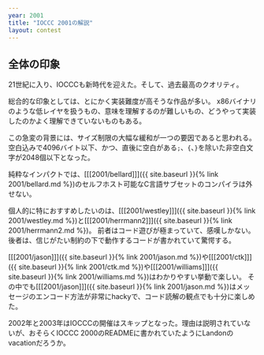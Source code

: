 ```yaml
---
year: 2001
title: "IOCCC 2001の解説"
layout: contest
---
```

## 全体の印象

21世紀に入り、IOCCCも新時代を迎えた。そして、過去最高のクオリティ。

総合的な印象としては、とにかく実装難度が高そうな作品が多い。
x86バイナリのような低レイヤを扱うもの、意味を理解するのが難しいもの、どうやって実装したのかよく理解できていないものもある。

この急変の背景には、サイズ制限の大幅な緩和が一つの要因であると思われる。
空白込みで4096バイト以下、かつ、直後に空白がある`;`、`{`、`}`を除いた非空白文字が2048個以下となった。

純粋なインパクトでは、[[[2001/bellard]]]({{ site.baseurl }}{% link 2001/bellard.md %})のセルフホスト可能なC言語サブセットのコンパイラは外せない。

個人的に特におすすめしたいのは、[[[2001/westley]]]({{ site.baseurl }}{% link 2001/westley.md %})と[[[2001/herrmann2]]]({{ site.baseurl }}{% link 2001/herrmann2.md %})。
前者はコード遊びが極まっていて、感嘆しかない。
後者は、信じがたい制約の下で動作するコードが書かれていて驚愕する。

[[[2001/jason]]]({{ site.baseurl }}{% link 2001/jason.md %})や[[[2001/ctk]]]({{ site.baseurl }}{% link 2001/ctk.md %})や[[[2001/williams]]]({{ site.baseurl }}{% link 2001/williams.md %})はわかりやすい挙動で楽しい。
その中でも[[[2001/jason]]]({{ site.baseurl }}{% link 2001/jason.md %})はメッセージのエンコード方法が非常にhackyで、コード読解の観点でも十分に楽しめた。

2002年と2003年はIOCCCの開催はスキップとなった。理由は説明されていないが、おそらくIOCCC 2000のREADMEに書かれていたようにLandonのvacationだろうか。
